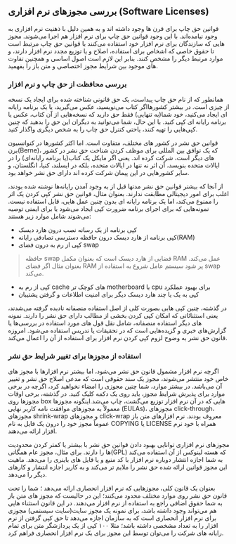 ## بررسی مجوزهای نرم افزاری (Software Licenses)

قوانین حق چاپ برای قرن ها وجود داشته اند و به همین دلیل با ذهنیت نرم افزاری به وجود نیامده‌اند. با این وجود قوانین حق چاپ برای نرم افزار هم اجرا می‌شوند. مجوز هایی که سازندگان برای نرم افزار خود استفاده می‌کنند با قوانین حق چاپ مرتبط است تا حقوق خاصی که اشخاص برای استفاده، اصلاح و یا توزیع مجدد نرم افزار  دارند، و موارد مرتبط دیگر را مشخص کنند. بنابر این لازم است اصول اساسی و همچنین تفاوت های موجود بین شرایط مجوز اختصاصی و متن باز را بفهمید.

### بررسی محافظت از حق چاپ و نرم افزار

همانطور که از نام حق چاپ پیداست، یک حق قانونی شناخته شده برای ایجاد یک نسخه از چیزی است. در بیشتر کشورهااگر کتاب می‌نویسید، عکس می‌گیرید، یا یک برنامه رایانه ای ایجاد می‌کنید، خود شما(به تنهایی) فقط حق دارید که نسخه‌هایی از آن کتاب، عکس یا برنامه رایانه ای کپی کنید. با این حال، شما می‌توانید به دیگران این حق را بدهید که چنین کپی‌هایی را تهیه کنند، یاحتی کنترل حق چاپ را به شخص دیگری واگذار کنید.

قوانین حق نشر در کشور های مختلف، متفاوت است. اما اکثر کشورها در کنوانسیون برن(Berne)، که یک توافق بین المللی برای موظف کردن شناخت حق نشر در کشور های دیگر است، شرکت کرده اند. یعنی اگر مایکل یک کتاب(یا برنامه رایانه‌ای) را در ایالات متحده بنویسد، آن اثر نه تنها در ایالات متحده، بلکه در ایسلند، کنیا، انگلستان، و سایر کشورهایی در این پیمان شرکت کرده اند دارای حق نشر خواهد بود.

از آنجا که بیشتر قوانین حق نشر مدتها قبل از به وجود آمدن رایانه‌ها نوشته شده بودند، اغلب برای امور دیجیتالی مطابقت ندارند. بعنوان مثال، قوانین حق نشر کپی کردن یک اثر را ممنوع می‌کند، اما یک برنامه رایانه ای بدون چنین عمل هایی، قابل استفاده نیست. نمونه‌هایی که برای اجرای برنامه ضرورت کپی ایجاد می‌شود یا برای ایمنی توصیه می‌شوند شامل موارد زیر هستند:

* کپی برنامه از یک رسانه نصب درون هارد دیسک
* کپی برنامه از هارد دیسک درون حافظه دسترسی تصادفی رایانه(RAM)
* کپی از رم به درون فضای swap
> حافظه swap فضایی از هارد دیسک است که بعنوان مکمل RAM عمل می‌کند. بعنوان مثال اگر فضای RAM پر شود سیستم عامل شروع به استفاده از swap می‌کند.
* کپی از رم به cache های کوچک تر motherboard یا cpu برای بهبود عملکرد
* کپی به یک یا چند هارد دیسک دیگر برای امنیت اطلاعات و گرفتن پشتیبان

در گذشته، چنین کپی هایی بصورت کلی از اصل استفاده منصفانه نادیده گرفته می‌شدند، یعنی استثنائاتی که امکان کپی کردن بخشی از مطالب دارای حق نشر را دارند.
نمونه های دیگر استفاده منصفانه، شامل نقل قول های مورد استفاده در بررسی‌ها یا گزارش‌های خبری و گزیده‌هایی است که در تحقیقات یا تدریس استفاده می‌شود. امروزه قانون حق نشر به وضوح لزوم کپی کردن نرم افزار برای استفاده از آن را اعمال می‌کند.

### استفاده از مجوزها برای تغییر شرایط حق نشر

اگرچه نرم افزار مشمول قانون حق نشر می‌شود، اما بیشتر نرم افزارها با مجوز های خاص خود منتشر می‌شوند، مجوز یک سند حقوقی‌ است که مدعی اصلاح حق نشر و تغییر آن می‌باشد.  در بیشتر موارد، شما چنین مجوزی را امضاء نخواهید کرد، اگرچه در برخی موارد برای پذیرش شرایط مجوز، باید روی یک دکمه کلیک کنید. در گذشته، برخی اوقات مجوزها روی box هایی که در آن نرم افزار توزیع می‌گشت، چاپ می‌شد.اینگونه مجوزها معمولاً به مجوزهای موافقت نامه کاربر نهایی (EULAs)، مجوزهای click-through، مجوزهای shrink-wrap و مجوزهای click-wrap معروف بودند. نرم افزارهای متن باز عموماً مجوز خود را درون یک فایل به نام COPYING یا LICENSE همراه با خود نرم افزار ارائه می‌دهند.

مجوزهای نرم افزاری توانایی بهبود دادن قوانین حق نشر با بیشتر یا کمتر کردن محدودیت ها را دارند. برای مثال، مجوز عام همگانی(GPL) که هسته لینوکس از آن استفاده می‌کند به شما اجازه انتشار دوباره نرم افزار با کد منبع و یا فایل های باینری را می‌دهد. ماهیت این مجوز قوانین ارائه شده حق نشر را ملایم تر می‌کند و به کاربر اجازه انتشار و کارهای دیگر را می‌دهد.

بعنوان یک قانون کلی، مجوزهایی که نرم افزار انحصاری ارائه می‌دهد ؛ شما را تحت قانون حق نشر روی موارد مختلف محدود می‌کنند؛ این در حالیست که مجوز های متن باز به شما حقوق اضافی راجع به استفاده از نرم افزار می‌دهند. در این قانون استثناء هایی هم می‌تواند وجود داشته باشد، برای نمونه یک مجوز سایت(سایت سیستمی) مجوزی برای نرم افزار انحصاری است که به سازمان اجازه می‌دهد تا حق کپی گرفتن از نرم افزار را به تعداد مشخصی داشته باشد؛ مثلا ۱۰۰ کپی از یک پردازشگر متن برای تمام رایانه های شرکت را می‌توان توسط این مجوز برای یک نرم افزار انحصاری فراهم کرد.

